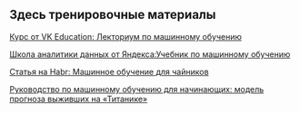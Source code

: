 ## Здесь тренировочные материалы

[Курс от VK Education: Лекториум по машинному обучению](https://education.vk.company/curriculum/program/mine/)


[Школа аналитики данных от Яндекса:Учебник по машинному обучению](https://education.vk.company/curriculum/program/mine/)

[Статья на Habr: Машинное обучение для чайников](https://habr.com/ru/articles/825772/)

[Руководство по машинному обучению для начинающих: модель прогноза выживших на «Титанике»](https://tproger.ru/translations/machine-learning-beginners-guide?ysclid=m2q8yy6frp384306580)